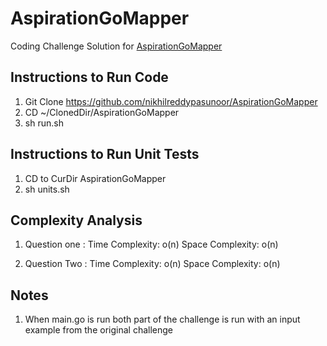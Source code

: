 # AspirationGoMapper
Coding Challenge Solution for [AspirationGoMapper](https://gist.github.com/charliemcelfresh/ffd8855600fa834b28f1abb29f0d417d)

## Instructions to Run Code
1. Git Clone https://github.com/nikhilreddypasunoor/AspirationGoMapper
2. CD ~/ClonedDir/AspirationGoMapper
3. sh run.sh

## Instructions to Run Unit Tests
1. CD to CurDir AspirationGoMapper
2. sh units.sh

## Complexity Analysis

1. Question one :
Time Complexity: o(n)
Space Complexity: o(n)

2. Question Two :
Time Complexity: o(n)
Space Complexity: o(n)

## Notes
1. When main.go is run both part of the challenge is run with an input example from the original challenge
